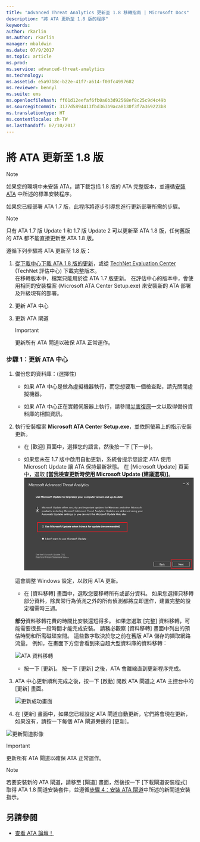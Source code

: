 ```yaml
---
title: "Advanced Threat Analytics 更新至 1.8 移轉指南 | Microsoft Docs"
description: "將 ATA 更新至 1.8 版的程序"
keywords: 
author: rkarlin
ms.author: rkarlin
manager: mbaldwin
ms.date: 07/9/2017
ms.topic: article
ms.prod: 
ms.service: advanced-threat-analytics
ms.technology: 
ms.assetid: e5a9718c-b22e-41f7-a614-f00fc4997682
ms.reviewer: bennyl
ms.suite: ems
ms.openlocfilehash: ff61d12eefaf6fb0a6b3d92568ef8c25c9d4c49b
ms.sourcegitcommit: 3177d5894413fbd363b9aca8130f3f7a369223b8
ms.translationtype: HT
ms.contentlocale: zh-TW
ms.lasthandoff: 07/10/2017
---
```

# 將 ATA 更新至 1.8 版
<a id="updating-ata-to-version-18" class="xliff"></a>

> [!NOTE] 
> 如果您的環境中未安裝 ATA，請下載包括 1.8 版的 ATA 完整版本，並遵循[安裝 ATA](install-ata-step1.md) 中所述的標準安裝程序。

如果您已經部署 ATA 1.7 版，此程序將逐步引導您進行更新部署所需的步驟。

> [!NOTE] 
>  只有 ATA 1.7 版 Update 1 和 1.7 版 Update 2 可以更新至 ATA 1.8 版，任何舊版的 ATA 都不能直接更新至 ATA 1.8 版。

遵循下列步驟將 ATA 更新至 1.8 版：

1.  [從下載中心下載 ATA 1.8 版的更新](https://www.microsoft.com/download/details.aspx?id=55536)，或從 [TechNet Evaluation Center](http://www.microsoft.com/evalcenter/evaluate-microsoft-advanced-threat-analytics) (TechNet 評估中心) 下載完整版本。<br>
在移轉版本中，檔案只能用於從 ATA 1.7 版更新。 在評估中心的版本中，會使用相同的安裝檔案 (Microsoft ATA Center Setup.exe) 來安裝新的 ATA 部署及升級現有的部署。

2.  更新 ATA 中心

4.  更新 ATA 閘道

    > [!IMPORTANT]
    > 更新所有 ATA 閘道以確保 ATA 正常運作。

### 步驟 1︰更新 ATA 中心
<a id="step-1-update-the-ata-center" class="xliff"></a>

1.  備份您的資料庫：(選擇性)

    -   如果 ATA 中心是做為虛擬機器執行，而您想要取一個檢查點，請先關閉虛擬機器。

    -   如果 ATA 中心正在實體伺服器上執行，請參閱[災害復原](disaster-recovery.md)一文以取得備份資料庫的相關資訊。

2.  執行安裝檔案 **Microsoft ATA Center Setup.exe**，並依照螢幕上的指示安裝更新。

    -  在 [歡迎] 頁面中，選擇您的語言，然後按一下 [下一步]。

    -  如果您未在 1.7 版中啟用自動更新，系統會提示您設定 ATA 使用 Microsoft Update 讓 ATA 保持最新狀態。  在 [Microsoft Update] 頁面中，選取 **[當我檢查更新時使用 Microsoft Update (建議選項)]**。
    ![保持 ATA 最新狀態影像](media/ata_ms_update.png)
     
     這會調整 Windows 設定，以啟用 ATA 更新。 
    
    -  在 [資料移轉] 畫面中，選取您要移轉所有或部分資料。 如果您選擇只移轉部分資料，除異常行為偵測之外的所有偵測都將立即運作，建置完整的設定檔需時三週。  
    
    **部分**資料移轉花費的時間比安裝還短得多。 如果您選取 [完整] 資料移轉，可能需要很長一段時間才能完成安裝。 請務必觀察 [資料移轉] 畫面中列出的預估時間和所需磁碟空間。 這些數字取決於您之前在舊版 ATA 儲存的擷取網路流量。 例如，在畫面下方您會看到來自超大型資料庫的資料移轉：
         
    ![ATA 資料移轉](media/migration-data-migration.png)

    -  按一下 [更新]。 按一下 [更新] 之後，ATA 會離線直到更新程序完成。

4.  ATA 中心更新順利完成之後，按一下 [啟動] 開啟 ATA 閘道之 ATA 主控台中的 [更新] 畫面。

    ![更新成功畫面](media/migration-center-success.png)

5.  在 [更新] 畫面中，如果您已經設定 ATA 閘道自動更新，它們將會現在更新，如果沒有，請按一下每個 ATA 閘道旁邊的 [更新]。
  
![更新閘道影像](media/migration-update-gw.png)

  
> [!IMPORTANT] 
> 更新所有 ATA 閘道以確保 ATA 正常運作。
 
> [!NOTE] 
> 若要安裝新的 ATA 閘道，請移至 [閘道] 畫面，然後按一下 [下載閘道安裝程式] 取得 ATA 1.8 閘道安裝套件，並遵循[步驟 4：安裝 ATA 閘道](install-ata-step4.md)中所述的新閘道安裝指示。


## 另請參閱
<a id="see-also" class="xliff"></a>

- [查看 ATA 論壇！](https://social.technet.microsoft.com/Forums/security/home?forum=mata)
